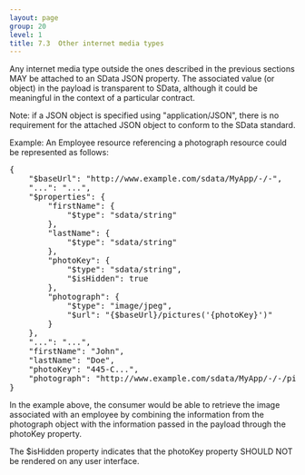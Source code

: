 ```yaml
---
layout: page
group: 20
level: 1
title: 7.3  Other internet media types
---
```


Any internet media type outside the ones described in the previous sections MAY be attached to an 
SData JSON property.  The associated value (or object) in the payload is transparent to SData, although it 
could be meaningful in the context of a particular contract. 

Note: if a JSON object is specified using "application/JSON", there is no requirement for the attached
JSON object to conform to the SData standard.

Example:   An Employee resource referencing a photograph resource could be represented as follows:

<pre>
{
    "$baseUrl": "http://www.example.com/sdata/MyApp/-/-",
    "...": "...",
    "$properties": {
        "firstName": {
            "$type": "sdata/string"
        },
        "lastName": {
            "$type": "sdata/string"
        },
        "photoKey": {
            "$type": "sdata/string",
            "$isHidden": true
        },
        "photograph": {
            "$type": "image/jpeg",
            "$url": "{$baseUrl}/pictures('{photoKey}')"
        }
    },
    "...": "...",
    "firstName": "John",
    "lastName": "Doe",
    "photoKey": "445-C...",
    "photograph": "http://www.example.com/sdata/MyApp/-/-/pictures('445-C...')"
}
</pre>

In the example above, the consumer would be able to retrieve the image associated with an employee 
by combining the information from the photograph object with the information passed in the payload 
through the photoKey property.

The $isHidden property indicates that the photoKey property SHOULD NOT be rendered on any user 
interface.

